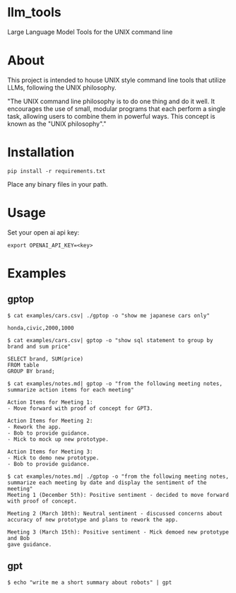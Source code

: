 # llm_tools
Large Language Model Tools for the UNIX command line

# About
This project is intended to house UNIX style command line tools that utilize LLMs, following the UNIX philosophy.

"The UNIX command line philosophy is to do one thing and do it well. It encourages the use of small, modular programs that each perform a single task, allowing users to combine them in powerful ways. This concept is known as the "UNIX philosophy"."

# Installation

```
pip install -r requirements.txt
```

Place any binary files in your path.

# Usage

Set your open ai api key:
```
export OPENAI_API_KEY=<key>
```

# Examples


## gptop

```
$ cat examples/cars.csv| ./gptop -o "show me japanese cars only"

honda,civic,2000,1000
```
```
$ cat examples/cars.csv| gptop -o "show sql statement to group by brand and sum price"

SELECT brand, SUM(price)
FROM table
GROUP BY brand;
```
```
$ cat examples/notes.md| gptop -o "from the following meeting notes, summarize action items for each meeting"

Action Items for Meeting 1:
- Move forward with proof of concept for GPT3.

Action Items for Meeting 2:
- Rework the app.
- Bob to provide guidance.
- Mick to mock up new prototype.

Action Items for Meeting 3:
- Mick to demo new prototype.
- Bob to provide guidance.
```

```
$ cat examples/notes.md| ./gptop -o "from the following meeting notes, summarize each meeting by date and display the sentiment of the meeting"
Meeting 1 (December 5th): Positive sentiment - decided to move forward with proof of concept.

Meeting 2 (March 10th): Neutral sentiment - discussed concerns about accuracy of new prototype and plans to rework the app.

Meeting 3 (March 15th): Positive sentiment - Mick demoed new prototype and Bob
gave guidance.
```

## gpt
```
$ echo "write me a short summary about robots" | gpt
```
